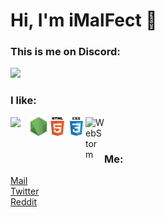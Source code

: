 # Hi, I'm iMalFect 👏
### This is me on Discord:
[![](https://discord.c99.nl/widget/theme-1/852640730093453372.png)](https://discord.com/users/852640730093453372)

### I like:
<img src="https://upload.wikimedia.org/wikipedia/commons/thumb/9/99/Unofficial_JavaScript_logo_2.svg/480px-Unofficial_JavaScript_logo_2.svg.png" width="30px" align="left" margin-right="20px" />
<img align="left" alt="Node.js" width="30px" src="https://raw.githubusercontent.com/github/explore/master/topics/nodejs/nodejs.png" />
<img align="left" alt="HTML5" width="30px" src="https://raw.githubusercontent.com/github/explore/master/topics/html/html.png" />
<img align="left" alt="CSS3" width="30px" src="https://raw.githubusercontent.com/github/explore/master/topics/css/css.png" />
<img align="left" alt="WebStorm" width="30px" src="https://upload.wikimedia.org/wikipedia/commons/thumb/c/c0/WebStorm_Icon.svg/1200px-WebStorm_Icon.svg.png" />
<br>
<br>

### Me: 
[Mail](mailto:me@imal.dev)
<br>
[Twitter](https://twitter.com/imaldev)
<br>
[Reddit](https://reddit.com/u/imalfect)
